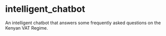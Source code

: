 # intelligent_chatbot

An intelligent chatbot that answers some frequently asked questions on the Kenyan VAT Regime. 
